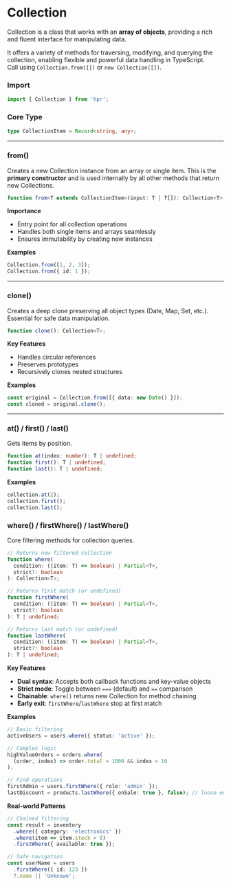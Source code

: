 # Collection

Collection is a class that works with an **array of objects**, providing a rich and fluent interface for manipulating data.

It offers a variety of methods for traversing, modifying, and querying the collection, enabling flexible and powerful data handling in TypeScript.
<br/>
Call using `Collection.from([])` or `new Collection([])`.

### Import
```ts
import { Collection } from 'hpr';
```

### Core Type
```typescript
type CollectionItem = Record<string, any>;
```

---

### from()
Creates a new Collection instance from an array or single item. This is the **primary constructor** and is used internally by all other methods that return new Collections.

```typescript
function from<T extends CollectionItem>(input: T | T[]): Collection<T>;
```

**Importance**
- Entry point for all collection operations
- Handles both single items and arrays seamlessly
- Ensures immutability by creating new instances

**Examples**
```typescript
Collection.from([1, 2, 3]);
Collection.from({ id: 1 });
```

---

### clone()
Creates a deep clone preserving all object types (Date, Map, Set, etc.). Essential for safe data manipulation.

```typescript
function clone(): Collection<T>;
```

**Key Features**
- Handles circular references
- Preserves prototypes
- Recursively clones nested structures

**Examples**
```typescript
const original = Collection.from([{ data: new Date() }]);
const cloned = original.clone();
```

---

### at() / first() / last()
Gets items by position.

```typescript
function at(index: number): T | undefined;
function first(): T | undefined;
function last(): T | undefined;
```

**Examples**
```typescript
collection.at(2);
collection.first();
collection.last();
```

### where() / firstWhere() / lastWhere()
Core filtering methods for collection queries.

```typescript
// Returns new filtered collection
function where(
  condition: ((item: T) => boolean) | Partial<T>,
  strict?: boolean
): Collection<T>;

// Returns first match (or undefined)
function firstWhere(
  condition: ((item: T) => boolean) | Partial<T>,
  strict?: boolean
): T | undefined;

// Returns last match (or undefined)
function lastWhere(
  condition: ((item: T) => boolean) | Partial<T>,
  strict?: boolean
): T | undefined;
```

**Key Features**
- **Dual syntax**: Accepts both callback functions and key-value objects
- **Strict mode**: Toggle between `===` (default) and `==` comparison
- **Chainable**: `where()` returns new Collection for method chaining
- **Early exit**: `firstWhere`/`lastWhere` stop at first match

**Examples**
```typescript
// Basic filtering
activeUsers = users.where({ status: 'active' });

// Complex logic
highValueOrders = orders.where(
  (order, index) => order.total > 1000 && index < 10
);

// Find operations
firstAdmin = users.firstWhere({ role: 'admin' });
lastDiscount = products.lastWhere({ onSale: true }, false); // loose equality
```

**Real-world Patterns**
```typescript
// Chained filtering
const result = inventory
  .where({ category: 'electronics' })
  .where(item => item.stock > 0)
  .firstWhere({ available: true });

// Safe navigation
const userName = users
  .firstWhere({ id: 123 })
  ?.name || 'Unknown';
```
